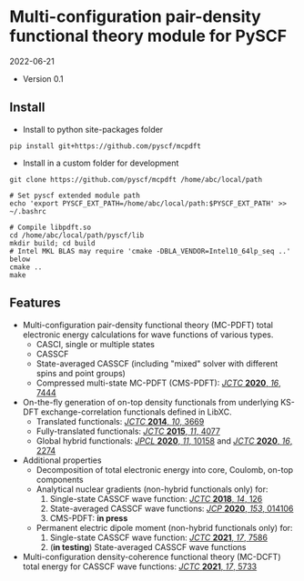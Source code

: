 Multi-configuration pair-density functional theory module for PySCF
=========================

2022-06-21

* Version 0.1

Install
-------
* Install to python site-packages folder
```
pip install git+https://github.com/pyscf/mcpdft
```

* Install in a custom folder for development
```
git clone https://github.com/pyscf/mcpdft /home/abc/local/path

# Set pyscf extended module path
echo 'export PYSCF_EXT_PATH=/home/abc/local/path:$PYSCF_EXT_PATH' >> ~/.bashrc

# Compile libpdft.so
cd /home/abc/local/path/pyscf/lib
mkdir build; cd build
# Intel MKL BLAS may require 'cmake -DBLA_VENDOR=Intel10_64lp_seq ..' below
cmake ..
make
```

Features
-------
* Multi-configuration pair-density functional theory (MC-PDFT) total electronic
  energy calculations for wave functions of various types.
    - CASCI, single or multiple states
    - CASSCF
    - State-averaged CASSCF (including "mixed" solver with different spins and
      point groups)
    - Compressed multi-state MC-PDFT (CMS-PDFT): 
      [*JCTC* **2020**, *16*, 7444](doi.org/10.1021/acs.jctc.0c00908)
* On-the-fly generation of on-top density functionals from underlying KS-DFT
  exchange-correlation functionals defined in LibXC.
    - Translated functionals:
      [*JCTC* **2014**, *10*, 3669](doi.org/10.1021/ct500483t)
    - Fully-translated functionals:
      [*JCTC* **2015**, *11*, 4077](doi.org/10.1021/acs.jctc.5b00609)
    - Global hybrid functionals: 
      [*JPCL* **2020**, *11*, 10158](doi.org/10.1021/acs.jpclett.0c02956) and
      [*JCTC* **2020**, *16*, 2274](doi.org/10.1021/acs.jctc.9b01178)
* Additional properties
    - Decomposition of total electronic energy into core, Coulomb, on-top
      components
    - Analytical nuclear gradients (non-hybrid functionals only) for:
        1. Single-state CASSCF wave function:
           [*JCTC* **2018**, *14*, 126](doi.org/10.1021/acs.jctc.7b00967)
        2. State-averaged CASSCF wave functions:
           [*JCP* **2020**, *153*, 014106](doi.org/10.1063/5.0007040)
        3. CMS-PDFT: **in press**
    - Permanent electric dipole moment (non-hybrid functionals only) for:
        1. Single-state CASSCF wave function:
           [*JCTC* **2021**, *17*, 7586](doi.org/10.1021/acs.jctc.1c00915)
        2. (**in testing**) State-averaged CASSCF wave functions
* Multi-configuration density-coherence functional theory (MC-DCFT)
  total energy for CASSCF wave functions: 
  [*JCTC* **2021**, *17*, 5733](doi.org/10.1021/acs.jctc.1c00679)

